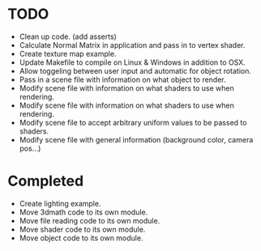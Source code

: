 TODO
====
* Clean up code. (add asserts)
* Calculate Normal Matrix in application and pass in to vertex shader.
* Create texture map example.
* Update Makefile to compile on Linux & Windows in addition to OSX.
* Allow toggeling between user input and automatic for object rotation.
* Pass in a scene file with information on what object to render.
* Modify scene file with information on what shaders to use when rendering.
* Modify scene file with information on what shaders to use when rendering.
* Modify scene file to accept arbitrary uniform values to be passed to shaders.
* Modify scene file with general information (background color, camera pos...)

Completed
=========
* Create lighting example.
* Move 3dmath code to its own module.
* Move file reading code to its own module.
* Move shader code to its own module.
* Move object code to its own module.
